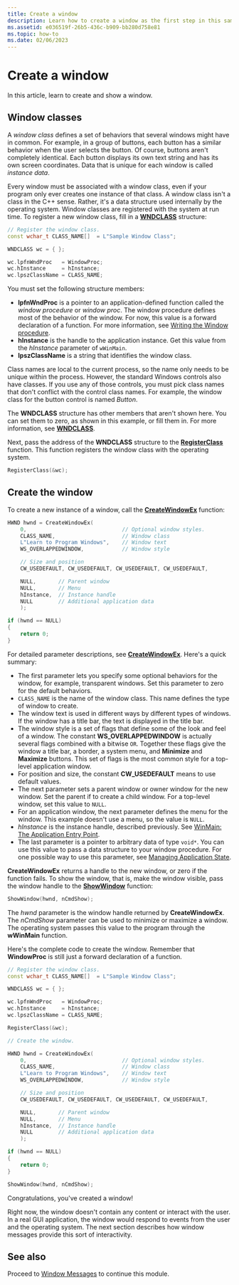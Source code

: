 ```yaml
---
title: Create a window
description: Learn how to create a window as the first step in this sample module for your first Windows program.
ms.assetid: e036519f-26b5-436c-b909-bb280d758e81
ms.topic: how-to
ms.date: 02/06/2023
---
```


# Create a window

In this article, learn to create and show a window.

## Window classes

A *window class* defines a set of behaviors that several windows might have in common. For example, in a group of buttons, each button has a similar behavior when the user selects the button. Of course, buttons aren't completely identical. Each button displays its own text string and has its own screen coordinates. Data that is unique for each window is called *instance data*.

Every window must be associated with a window class, even if your program only ever creates one instance of that class. A window class isn't a class in the C++ sense. Rather, it's a data structure used internally by the operating system. Window classes are registered with the system at run time. To register a new window class, fill in a [**WNDCLASS**](/windows/win32/api/winuser/ns-winuser-wndclassa) structure:

```cpp
// Register the window class.
const wchar_t CLASS_NAME[]  = L"Sample Window Class";

WNDCLASS wc = { };

wc.lpfnWndProc   = WindowProc;
wc.hInstance     = hInstance;
wc.lpszClassName = CLASS_NAME;
```

You must set the following structure members:

- **lpfnWndProc** is a pointer to an application-defined function called the *window procedure* or *window proc*. The window procedure defines most of the behavior of the window. For now, this value is a forward declaration of a function. For more information, see [Writing the Window procedure](writing-the-window-procedure.md).
- **hInstance** is the handle to the application instance. Get this value from the *hInstance* parameter of `wWinMain`.
- **lpszClassName** is a string that identifies the window class.

Class names are local to the current process, so the name only needs to be unique within the process. However, the standard Windows controls also have classes. If you use any of those controls, you must pick class names that don't conflict with the control class names. For example, the window class for the button control is named *Button*.

The **WNDCLASS** structure has other members that aren't shown here. You can set them to zero, as shown in this example, or fill them in. For more information, see [**WNDCLASS**](/windows/win32/api/winuser/ns-winuser-wndclassa).

Next, pass the address of the **WNDCLASS** structure to the [**RegisterClass**](/windows/desktop/api/winuser/nf-winuser-registerclassa) function. This function registers the window class with the operating system.

```cpp
RegisterClass(&wc);
```

## Create the window

To create a new instance of a window, call the [**CreateWindowEx**](/windows/desktop/api/winuser/nf-winuser-createwindowexa) function:

```cpp
HWND hwnd = CreateWindowEx(
    0,                              // Optional window styles.
    CLASS_NAME,                     // Window class
    L"Learn to Program Windows",    // Window text
    WS_OVERLAPPEDWINDOW,            // Window style

    // Size and position
    CW_USEDEFAULT, CW_USEDEFAULT, CW_USEDEFAULT, CW_USEDEFAULT,

    NULL,       // Parent window    
    NULL,       // Menu
    hInstance,  // Instance handle
    NULL        // Additional application data
    );

if (hwnd == NULL)
{
    return 0;
}
```

For detailed parameter descriptions, see [**CreateWindowEx**](/windows/desktop/api/winuser/nf-winuser-createwindowexa). Here's a quick summary:

- The first parameter lets you specify some optional behaviors for the window, for example, transparent windows. Set this parameter to zero for the default behaviors.
- `CLASS_NAME` is the name of the window class. This name defines the type of window to create.
- The window text is used in different ways by different types of windows. If the window has a title bar, the text is displayed in the title bar.
- The window style is a set of flags that define some of the look and feel of a window. The constant **WS\_OVERLAPPEDWINDOW** is actually several flags combined with a bitwise `OR`. Together these flags give the window a title bar, a border, a system menu, and **Minimize** and **Maximize** buttons. This set of flags is the most common style for a top-level application window.
- For position and size, the constant **CW_USEDEFAULT** means to use default values.
- The next parameter sets a parent window or owner window for the new window. Set the parent if to create a child window. For a top-level window, set this value to `NULL`.
- For an application window, the next parameter defines the menu for the window. This example doesn't use a menu, so the value is `NULL`.
- *hInstance* is the instance handle, described previously. See [WinMain: The Application Entry Point](winmain--the-application-entry-point.md).
- The last parameter is a pointer to arbitrary data of type `void*`. You can use this value to pass a data structure to your window procedure. For one possible way to use this parameter, see [Managing Application State](managing-application-state-.md).

**CreateWindowEx** returns a handle to the new window, or zero if the function fails. To show the window, that is, make the window visible, pass the window handle to the [**ShowWindow**](/windows/desktop/api/winuser/nf-winuser-showwindow) function:

```cpp
ShowWindow(hwnd, nCmdShow);
```

The *hwnd* parameter is the window handle returned by **CreateWindowEx**. The *nCmdShow* parameter can be used to minimize or maximize a window. The operating system passes this value to the program through the **wWinMain** function.

Here's the complete code to create the window. Remember that **WindowProc** is still just a forward declaration of a function.

```cpp
// Register the window class.
const wchar_t CLASS_NAME[]  = L"Sample Window Class";

WNDCLASS wc = { };

wc.lpfnWndProc   = WindowProc;
wc.hInstance     = hInstance;
wc.lpszClassName = CLASS_NAME;

RegisterClass(&wc);

// Create the window.

HWND hwnd = CreateWindowEx(
    0,                              // Optional window styles.
    CLASS_NAME,                     // Window class
    L"Learn to Program Windows",    // Window text
    WS_OVERLAPPEDWINDOW,            // Window style

    // Size and position
    CW_USEDEFAULT, CW_USEDEFAULT, CW_USEDEFAULT, CW_USEDEFAULT,

    NULL,       // Parent window    
    NULL,       // Menu
    hInstance,  // Instance handle
    NULL        // Additional application data
    );

if (hwnd == NULL)
{
    return 0;
}

ShowWindow(hwnd, nCmdShow);
```

Congratulations, you've created a window!

Right now, the window doesn't contain any content or interact with the user. In a real GUI application, the window would respond to events from the user and the operating system. The next section describes how window messages provide this sort of interactivity.

## See also

Proceed to [Window Messages](window-messages.md) to continue this module.
